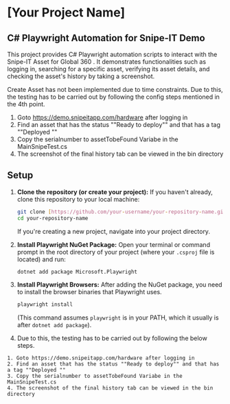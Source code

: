 # [Your Project Name]

## C# Playwright Automation for Snipe-IT Demo

This project provides C# Playwright automation scripts to interact with the Snipe-IT Asset for Global 360 .
It demonstrates functionalities such as logging in, searching for a specific asset, verifying its asset details, and checking the  asset's history by taking a screenshot.

Create Asset has not been implemented due to time constraints.
Due to this, the testing has to be carried out by  following the config steps mentioned in the 4th point.

1. Goto https://demo.snipeitapp.com/hardware after logging in
2. Find an asset that has the status ""Ready to deploy"" and that has a tag ""Deployed ""
3. Copy the serialnumber to assetTobeFound Variabe in the MainSnipeTest.cs
4. The screenshot of the final history tab can be viewed in the bin directory


## Setup

1.  **Clone the repository (or create your project):**
    If you haven't already, clone this repository to your local machine:
    ```bash
    git clone [https://github.com/your-username/your-repository-name.git](https://github.com/your-username/your-repository-name.git)
    cd your-repository-name
    ```
    If you're creating a new project, navigate into your project directory.

2.  **Install Playwright NuGet Package:**
    Open your terminal or command prompt in the root directory of your project (where your `.csproj` file is located) and run:
    ```bash
    dotnet add package Microsoft.Playwright
    ```

3.  **Install Playwright Browsers:**
    After adding the NuGet package, you need to install the browser binaries that Playwright uses.
    ```bash
    playwright install
    ```
    (This command assumes `playwright` is in your PATH, which it usually is after `dotnet add package`).
 4.  Due to this, the testing has to be carried out by  following the below steps.

    1. Goto https://demo.snipeitapp.com/hardware after logging in
    2. Find an asset that has the status ""Ready to deploy"" and that has a tag ""Deployed ""
    3. Copy the serialnumber to assetTobeFound Variabe in the MainSnipeTest.cs
    4. The screenshot of the final history tab can be viewed in the bin directory

